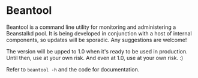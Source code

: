 Beantool
========

Beantool is a command line utility for monitoring and administering a Beanstalkd
pool. It is being developed in conjunction with a host of internal components,
so updates will be sporadic. Any suggestions are welcome!

The version will be upped to 1.0 when it's ready to be used in production. Until
then, use at your own risk. And even at 1.0, use at your own risk. :)

Refer to `beantool -h` and the code for documentation.

